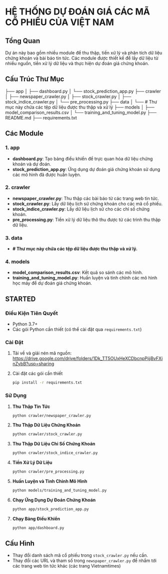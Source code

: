 # HỆ THỐNG DỰ ĐOÁN GIÁ CÁC MÃ CỔ PHIẾU CỦA VIỆT NAM

## Tổng Quan

Dự án này bao gồm nhiều module để thu thập, tiền xử lý và phân tích dữ liệu chứng khoán và bài báo tin tức. Các module được thiết kế để lấy dữ liệu từ nhiều nguồn, tiền xử lý dữ liệu và thực hiện dự đoán giá chứng khoán.

## Cấu Trúc Thư Mục
├── app
│ ├── dashboard.py
│ └── stock_prediction_app.py
├── crawler
│ ├── newspaper_crawler.py
│ ├── stock_crawler.py
│ ├── stock_indice_crawler.py
│ └── pre_processing.py
├── data
│ └── # Thư mục này chứa các tệp dữ liệu được thu thập và xử lý
├── models
│ ├── model_comparison_results.csv
│ └── training_and_tuning_model.py
├── README.md
├── requirements.txt

## Các Module

### 1. app
- **dashboard.py**: Tạo bảng điều khiển để trực quan hóa dữ liệu chứng khoán và dự đoán.
- **stock_prediction_app.py**: Ứng dụng dự đoán giá chứng khoán sử dụng các mô hình đã được huấn luyện.

### 2. crawler
- **newspaper_crawler.py**: Thu thập các bài báo từ các trang web tin tức.
- **stock_crawler.py**: Lấy dữ liệu lịch sử chứng khoán cho các mã cổ phiếu.
- **stock_indice_crawler.py**: Lấy dữ liệu lịch sử cho các chỉ số chứng khoán.
- **pre_processing.py**: Tiền xử lý dữ liệu thô thu được từ các trình thu thập dữ liệu.

### 3. data
- **# Thư mục này chứa các tệp dữ liệu được thu thập và xử lý.**

### 4. models
- **model_comparison_results.csv**: Kết quả so sánh các mô hình.
- **training_and_tuning_model.py**: Huấn luyện và tinh chỉnh các mô hình học máy để dự đoán giá chứng khoán.

## STARTED

### Điều Kiện Tiên Quyết

- Python 3.7+
- Các gói Python cần thiết (có thể cài đặt qua `requirements.txt`)

### Cài Đặt

1. Tải về và giải nén mã nguồn: https://drive.google.com/drive/folders/1Dk_TT5OUxHeXCDbcnpPijjBvFXinZybB?usp=sharing

2. Cài đặt các gói cần thiết
    ```sh
    pip install -r requirements.txt
    ```

### Sử Dụng

1. **Thu Thập Tin Tức**
    ```sh
    python crawler/newspaper_crawler.py
    ```

2. **Thu Thập Dữ Liệu Chứng Khoán**
    ```sh
    python crawler/stock_crawler.py
    ```

3. **Thu Thập Dữ Liệu Chỉ Số Chứng Khoán**
    ```sh
    python crawler/stock_indice_crawler.py
    ```

4. **Tiền Xử Lý Dữ Liệu**
    ```sh
    python crawler/pre_processing.py
    ```

5. **Huấn Luyện và Tinh Chỉnh Mô Hình**
    ```sh
    python models/training_and_tuning_model.py
    ```

6. **Chạy Ứng Dụng Dự Đoán Chứng Khoán**
    ```sh
    python app/stock_prediction_app.py
    ```

7. **Chạy Bảng Điều Khiển**
    ```sh
    python app/dashboard.py
    ```

## Cấu Hình

- Thay đổi danh sách mã cổ phiếu trong `stock_crawler.py` nếu cần.
- Thay đổi các URL và tham số trong `newspaper_crawler.py` để nhắm tới các trang web tin tức khác (các trang Vietnamtimes)
